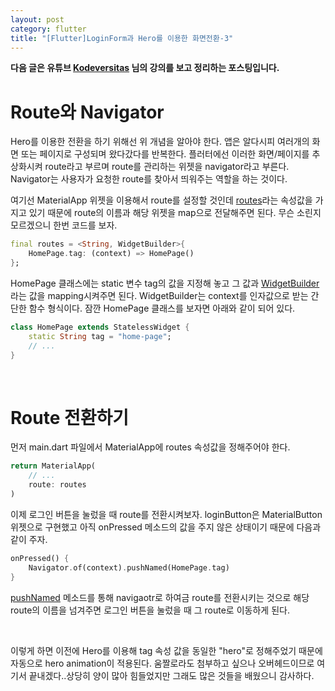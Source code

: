 ```yaml
---
layout: post
category: flutter
title: "[Flutter]LoginForm과 Hero를 이용한 화면전환-3"
---
```


**다음 글은 유튜브 [Kodeversitas](https://www.youtube.com/watch?v=efbB8-x9T2c) 님의 강의를 보고 정리하는 포스팅입니다.**



# Route와 Navigator

Hero를 이용한 전환을 하기 위해선 위 개념을 알아야 한다. 앱은 알다시피 여러개의 화면 또는 페이지로 구성되며 왔다갔다를 반복한다. 플러터에선 이러한 화면/페이지를 추상화시켜 route라고 부르며 route를 관리하는 위젯을 navigator라고 부른다. Navigator는 사용자가 요청한 route를 찾아서 띄워주는 역할을 하는 것이다.

여기선 MaterialApp 위젯을 이용해서 route를 설정할 것인데 [routes](https://docs.flutter.io/flutter/material/MaterialApp/routes.html)라는 속성값을 가지고 있기 때문에 route의 이름과 해당 위젯을 map으로 전달해주면 된다. 무슨 소린지 모르겠으니 한번 코드를 보자.

```dart
final routes = <String, WidgetBuilder>{
    HomePage.tag: (context) => HomePage()
};
```

HomePage 클래스에는 static 변수 tag의 값을 지정해 놓고 그 값과 [WidgetBuilder](https://docs.flutter.io/flutter/widgets/WidgetBuilder.html)라는 값을 mapping시켜주면 된다. WidgetBuilder는 context를 인자값으로 받는 간단한 함수 형식이다. 잠깐 HomePage 클래스를 보자면 아래와 같이 되어 있다.

```dart
class HomePage extends StatelessWidget {
    static String tag = "home-page";
    // ...
}
```

<br>

# Route 전환하기

먼저 main.dart 파일에서 MaterialApp에 routes 속성값을 정해주어야 한다.

```dart
return MaterialApp(
	// ...
    route: routes
)
```

이제 로그인 버튼을 눌렀을 때 route를 전환시켜보자. loginButton은 MaterialButton 위젯으로 구현했고 아직 onPressed 메소드의 값을 주지 않은 상태이기 때문에 다음과 같이 주자.

```dart
onPressed() {
    Navigator.of(context).pushNamed(HomePage.tag)
}
```

[pushNamed](https://docs.flutter.io/flutter/widgets/Navigator/pushNamed.html) 메소드를 통해 navigaotr로 하여금 route를 전환시키는 것으로 해당 route의 이름을 넘겨주면 로그인 버튼을 눌렀을 때 그 route로 이동하게 된다.

<br>

이렇게 하면 이전에 Hero를 이용해 tag 속성 값을 동일한 "hero"로 정해주었기 때문에 자동으로 hero animation이 적용된다. 움짤로라도 첨부하고 싶으나 오버헤드이므로 여기서 끝내겠다..상당히 양이 많아 힘들었지만 그래도 많은 것들을 배웠으니 감사하다.